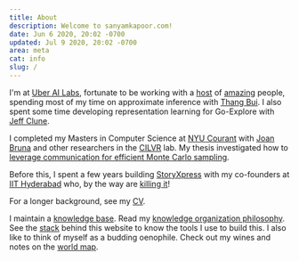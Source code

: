 ```yaml
---
title: About
description: Welcome to sanyamkapoor.com!
date: Jun 6 2020, 20:02 -0700
updated: Jul 9 2020, 20:02 -0700
area: meta
cat: info
slug: /
---
```


I'm at [Uber AI Labs](https://www.uber.com/us/en/uberai/), fortunate to be working
with a [host](http://karaletsos.com) of [amazing](https://people.orie.cornell.edu/mup3/)
people, spending most of my time on approximate inference with [Thang Bui](https://thangbui.github.io). I also spent some time developing representation learning for Go-Explore with [Jeff Clune](http://jeffclune.com/).

I completed my Masters in Computer Science at [NYU Courant](https://cs.nyu.edu)
with [Joan Bruna](https://cims.nyu.edu/~bruna/) and other researchers in the
[CILVR](https://wp.nyu.edu/cilvr/) lab. My thesis investigated how to [leverage
communication for efficient Monte Carlo sampling](https://cs.nyu.edu/media/publications/kapoor_sanyam.pdf).

Before this, I spent a few years building [StoryXpress](https://storyxpress.co/)
with my co-founders at [IIT Hyderabad](https://www.iith.ac.in/) who, by the way are [killing it](https://www.forbes.com/profile/storyxpress/?list=30under30-asia-media-marketing-advertising#22c9b8ad1f85)!

For a longer background, see my [CV](https://data.perhapsbay.es/cv.pdf).

I maintain a [knowledge base](/kb). Read my [knowledge organization philosophy](/kb/knowledge-base-organization-philosophy).
See the [stack](/kb/the-stack) behind this website to know the tools I use to build
this. I also like to think of myself as a budding oenophile. Check out my wines and
notes on the [world map](https://wine.sanyamkapoor.com).
